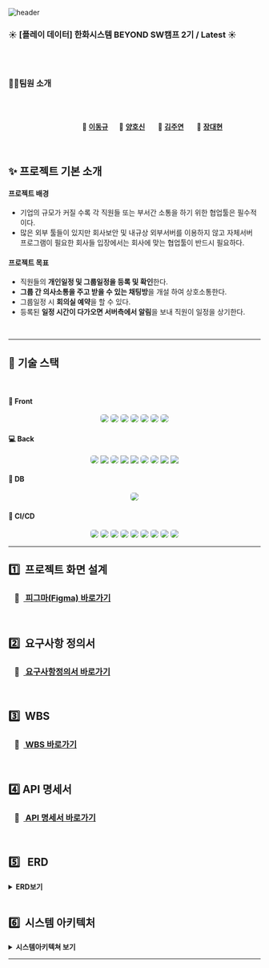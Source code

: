 ![header](https://capsule-render.vercel.app/api?type=Venom&color=ffe599&height=300&section=header&text=SSM&desc=📆Smart%20Schedule%20Manager&descSize=30&descAlign=50&descAlignY=70&fontSize=100&animation=fadeIn&fontColor=5f475f)

### :sunny: **[플레이 데이터] 한화시스템 BEYOND SW캠프 2기 / Latest** :sunny:

<br>

<br>

### 🤼‍♂️팀원 소개

<br><br>


&nbsp;　&nbsp;　&nbsp;　&nbsp;　&nbsp;　&nbsp;　&nbsp;　&nbsp;　 🐻 **[이동규](https://github.com/PTCman)**&nbsp;　 🦁 **[양호신](https://github.com/Hosae0905)** &nbsp;　 🐶 **[김주연](https://github.com/jyk147369)** &nbsp;　 🐯 **[장대현](https://github.com/poil4291)** &nbsp;
<br><br><br>



## ✨ 프로젝트 기본 소개
#### 프로젝트 배경
- 기업의 규모가 커질 수록 각 직원들 또는 부서간 소통을 하기 위한 협업툴은 필수적이다.
- 많은 외부 툴들이 있지만 회사보안 및 내규상 외부서버를 이용하지 않고 자체서버 프로그램이 필요한 회사들 입장에서는 회사에 맞는 협업툴이 반드시 필요하다.

#### 프로젝트 목표
- 직원들의 **개인일정 및 그룹일정을 등록 및 확인**한다. 
- **그룹 간 의사소통을 주고 받을 수 있는 채팅방**을 개설 하여 상호소통한다.
- 그룹일정 시 **회의실 예약**을 할 수 있다.
- 등록된 **일정 시간이 다가오면 서버측에서 알림**을 보내 직원이 일정을 상기한다.

<br>

---



## 📌 기술 스택

<br>

#### :door:&nbsp;Front
<div align="center">
<img src="https://img.shields.io/badge/HTML-239120?style=for-the-badge&logo=html5&logoColor=white" style="border-radius: 5px;"> 
<img src="https://img.shields.io/badge/CSS-239120?&style=for-the-badge&logo=css3&logoColor=white" style="border-radius: 5px;"> 
<img src="https://img.shields.io/badge/JavaScript-F7DF1E?style=for-the-badge&logo=javascript&logoColor=black" style="border-radius: 5px;"> 
<img src="https://img.shields.io/badge/Vue.js-35495E?style=for-the-badge&logo=vue.js&logoColor=4FC08D" style="border-radius: 5px;"> 
<img src="https://img.shields.io/badge/jQuery-0769AD?style=for-the-badge&logo=jquery&logoColor=white" style="border-radius: 5px;"> 
<img src="https://img.shields.io/badge/Jest-323330?style=for-the-badge&logo=Jest&logoColor=white" style="border-radius: 5px;"> 
<img src="https://img.shields.io/badge/Visual_Studio_Code-0078D4?style=for-the-badge&logo=visual%20studio%20code&logoColor=white" style="border-radius: 5px;"> 
</div>

#### :computer:&nbsp;Back
<div align="center">
<img src="https://img.shields.io/badge/spring-%236DB33F.svg?style=for-the-badge&logo=spring&logoColor=white" style="border-radius: 5px;">
<img src="https://img.shields.io/badge/Spring Boot-6DB33F?style=for-the-badge&logo=Spring Boot&logoColor=white">
<img src="https://img.shields.io/badge/Spring_Security-6DB33F?style=for-the-badge&logo=Spring-Security&logoColor=white" style="border-radius: 5px;">
<img src="https://img.shields.io/badge/Spring data jpa-6DB33F?style=for-the-badge&logo=Spring Boot&logoColor=white">
<img src="https://img.shields.io/badge/Maven-02303A?style=for-the-badge&logo=maven&logoColor=white">
<img src="https://img.shields.io/badge/Java-ED8B00?style=for-the-badge&logo=openjdk&logoColor=white" style="border-radius: 5px;"> 
<img src="https://img.shields.io/badge/IntelliJ_IDEA-000000.svg?style=for-the-badge&logo=intellij-idea&logoColor=white" style="border-radius: 5px;"> 
<img src="https://img.shields.io/badge/kafka-231F20?style=for-the-badge&logo=apachekafka&logoColor=white"> 
<img src="https://img.shields.io/badge/jwt-000000?style=for-the-badge&logo=Json Web Tokens&logoColor=purple">



</div>

#### :floppy_disk:&nbsp;DB
<div align="center">
<img src="https://img.shields.io/badge/MariaDB-003545?style=for-the-badge&logo=mariadb&logoColor=white" style="border-radius: 5px;"> 
</div>

#### :loudspeaker:&nbsp;CI/CD
<div align="center">
<img src="https://img.shields.io/badge/k8s-326CE5?style=for-the-badge&logo=#326CE5&logoColor=white" style="border-radius: 5px;">
<img src="https://img.shields.io/badge/docker-2496ED?style=for-the-badge&logo=docker&logoColor=white" style="border-radius: 5px;">
<img src="https://img.shields.io/badge/jenkins-D24939?style=for-the-badge&logo=jenkins&logoColor=white" style="border-radius: 5px;">
<img src="https://img.shields.io/badge/git-F05032?style=for-the-badge&logo=git&logoColor=white" style="border-radius: 5px;">
<img src="https://img.shields.io/badge/github-181717?style=for-the-badge&logo=github&logoColor=white" style="border-radius: 5px;">
<img src="https://img.shields.io/badge/grafana-F46800?style=for-the-badge&logo=grafana&logoColor=white" style="border-radius: 5px;">
<img src="https://img.shields.io/badge/prometheus-E6522C?style=for-the-badge&logo=prometheus&logoColor=white" style="border-radius: 5px;">
<img src="https://img.shields.io/badge/slack-4A154B?style=for-the-badge&logo=slack&logoColor=white" style="border-radius: 5px;">
<img src="https://img.shields.io/badge/webhook-2088FF?style=for-the-badge&logo=webhook&logoColor=white" style="border-radius: 5px;">
</div>


---



## :one:&nbsp;&nbsp;프로젝트 화면 설계

### &nbsp;&nbsp; :large_orange_diamond: &nbsp;[ 피그마(Figma) 바로가기](https://www.figma.com/file/xj93UowlHUunCPSqImxspk/LAT32T?type=design&node-id=0-1&mode=design&t=itaxJcadJzP1pjEG-0)

<br>


## :two:&nbsp;&nbsp;요구사항 정의서
### &nbsp;&nbsp; :large_orange_diamond: &nbsp;[ 요구사항정의서 바로가기](https://docs.google.com/spreadsheets/d/121T1XodlKwX98hXcoRJmiMPKQaZVn3RyZAUTDPQm5UY/edit?usp=sharing)

<br>

## :three:&nbsp;&nbsp;WBS
### &nbsp;&nbsp; :large_orange_diamond: &nbsp;[ WBS 바로가기](https://docs.google.com/spreadsheets/d/1CyA0HzYGfK01-JZf1aBc4vodGZ1Olf65/edit?usp=drive_link&ouid=106833420462517191298&rtpof=true&sd=true)

<br>

##  :four:&nbsp;API 명세서

### &nbsp;&nbsp; :large_orange_diamond: &nbsp;[ API 명세서 바로가기](https://www.notion.so/0d57403fe28943c3997598c0de35ceb9?v=f54966510f6c4223b61c64146d9c1940&pvs=4)

<br>

## :five: &nbsp;&nbsp;ERD
<details>
<summary><b>ERD보기</b></summary><br>
    <img src="img/ERD_latest.png"/>
</details> 

<br>

## :six: &nbsp;시스템 아키텍처
<details> -->
<summary><b>시스템아키텍쳐 보기</b></summary><br>

<img src="img/system_architecture.png"/>


### 👉&nbsp;&nbsp;Front
- LoadBalacer type의 서비스에 의해 외부에 연결되어 있다.
- nginx의 Reverse Proxy를 통해 front주소 /api가 붙어 있으면 k8s안의 Backend Service에 연결한다.
- 채팅 및 알람 기능은 연결을 지속적으로 유지하기 위해 http1.1이상 규격을 사용해야하며 nginx가 Reverse proxy 적용시 http1.1을 유지 하게 한다.
- 채팅의 경우 header가 http에서 ws로 upgrade 할 수 있도록 설정한다.
- Deployment로 k8s에서 작동하며 부하분산을 위해 2개의 pod로 운영된다.
- RollingUpdate 방식으로 무중단 배포 된다.
- 

#### 🤔 [ Frontend 설명 더보기 ](https://github.com/beyond-sw-camp/be02-fin-LAT32T-SSM/tree/main/frontend)
<br>

### 👉&nbsp;&nbsp;Back
- SCDF에 의해 batch서버가 1분에 한번씩 pod로 작동하며, 이때 회원의 일정을 조회를 해서 메세지를 produce 하여 Cluster Ip를 통해 kafka broker로 전달한다. kafka broker는 Backend 서버에게 메세지를 전달하며, Backend는 메세지를 consume 하여 Frontend에게 SseEmitter를 통해 데이터를 전송한다.
- Deployment로 k8s에서 작동하며 부하분산을 위해 2개의 pod로 운영된다. 
- 2개의 서버의 websocket session이 서로 달라 채팅 데이터가 누락이 될 수 있어, 채팅 메세지가 생성되면 kafka broker에게 전달하고 그 메세지를 2개의 서버가 consume한다.
- RollingUpdate 방식으로 무중단 배포 된다.
- Front, DB, kafka와 cluster ip로 통신하여 외부에 노출되지 않는다.

#### 🤔 [ Backend 설명 더보기 ](https://github.com/beyond-sw-camp/be02-fin-LAT32T-SSM/tree/main/backend)
<br>

### 👉&nbsp;&nbsp;CI/CD 
- 개발자 Github에 push하게 되면, webhook에 의해 Jenkins가 작동한다.
- Jenkins는 pipeLine script에 따라 git cloone, build, docker image build, docker image push의 과정을 거치고 manifest 파일을 k8s master 서버 전송 후 deployment를 실행한다.

#### 🤔 [ CICD 설명 더보기 ](https://github.com/beyond-sw-camp/be02-fin-LAT32T-SSM/tree/main/cicd)

</details>




---